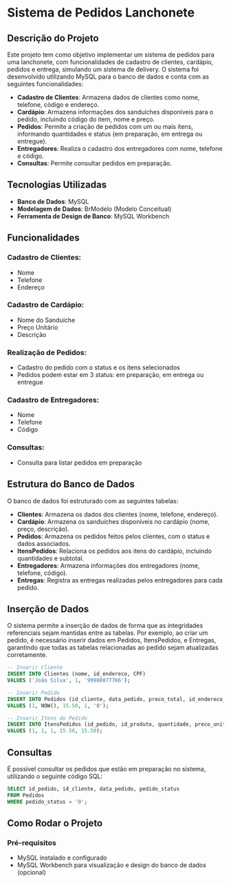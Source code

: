 # Sistema de Pedidos Lanchonete

## Descrição do Projeto
Este projeto tem como objetivo implementar um sistema de pedidos para uma lanchonete, com funcionalidades de cadastro de clientes, cardápio, pedidos e entrega, simulando um sistema de delivery. O sistema foi desenvolvido utilizando MySQL para o banco de dados e conta com as seguintes funcionalidades:

- **Cadastro de Clientes**: Armazena dados de clientes como nome, telefone, código e endereço.
- **Cardápio**: Armazena informações dos sanduíches disponíveis para o pedido, incluindo código do item, nome e preço.
- **Pedidos**: Permite a criação de pedidos com um ou mais itens, informando quantidades e status (em preparação, em entrega ou entregue).
- **Entregadores**: Realiza o cadastro dos entregadores com nome, telefone e código.
- **Consultas**: Permite consultar pedidos em preparação.

## Tecnologias Utilizadas
- **Banco de Dados**: MySQL
- **Modelagem de Dados**: BrModelo (Modelo Conceitual)
- **Ferramenta de Design de Banco**: MySQL Workbench

## Funcionalidades

### Cadastro de Clientes:
- Nome
- Telefone
- Endereço

### Cadastro de Cardápio:
- Nome do Sanduíche
- Preço Unitário
- Descrição

### Realização de Pedidos:
- Cadastro do pedido com o status e os itens selecionados
- Pedidos podem estar em 3 status: em preparação, em entrega ou entregue

### Cadastro de Entregadores:
- Nome
- Telefone
- Código

### Consultas:
- Consulta para listar pedidos em preparação

## Estrutura do Banco de Dados
O banco de dados foi estruturado com as seguintes tabelas:

- **Clientes**: Armazena os dados dos clientes (nome, telefone, endereço).
- **Cardápio**: Armazena os sanduíches disponíveis no cardápio (nome, preço, descrição).
- **Pedidos**: Armazena os pedidos feitos pelos clientes, com o status e dados associados.
- **ItensPedidos**: Relaciona os pedidos aos itens do cardápio, incluindo quantidades e subtotal.
- **Entregadores**: Armazena informações dos entregadores (nome, telefone, código).
- **Entregas**: Registra as entregas realizadas pelos entregadores para cada pedido.

## Inserção de Dados

O sistema permite a inserção de dados de forma que as integridades referenciais sejam mantidas entre as tabelas. Por exemplo, ao criar um pedido, é necessário inserir dados em Pedidos, ItensPedidos, e Entregas, garantindo que todas as tabelas relacionadas ao pedido sejam atualizadas corretamente.


```sql
-- Inserir Cliente
INSERT INTO Clientes (nome, id_endereco, CPF)
VALUES ('João Silva', 1, '99988877766');

-- Inserir Pedido
INSERT INTO Pedidos (id_cliente, data_pedido, preco_total, id_endereco_cliente, pedido_status)
VALUES (1, NOW(), 15.50, 1, '0');

-- Inserir Itens do Pedido
INSERT INTO ItensPedidos (id_pedido, id_produto, quantidade, preco_unitario, subtotal)
VALUES (1, 1, 1, 15.50, 15.50);
```
## Consultas

É possível consultar os pedidos que estão em preparação no sistema, utilizando o seguinte código SQL:

```sql
SELECT id_pedido, id_cliente, data_pedido, pedido_status
FROM Pedidos
WHERE pedido_status = '0';
```

## Como Rodar o Projeto

### Pré-requisitos
- MySQL instalado e configurado
- MySQL Workbench para visualização e design do banco de dados (opcional)
